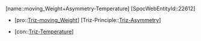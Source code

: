 ﻿---
type: TrizContradiction
aliases:
- moving_Weight+Asymmetry-Temperature
license: CC BY-SA 4.0
copyright: https://github.com/SpocWeb
IsDeleted: false
IsReadOnly: false
Confidential: public
tags: 
- Triz/Contradiction
---
[name::moving_Weight+Asymmetry-Temperature]
[SpocWebEntityId::22612]
+ [pro::[Triz-moving_Weight](tech/Triz/Parameter/Triz-moving_Weight.md)]
[Triz-Principle::[Triz-Asymmetry](tech/Triz/Principle/Triz-Asymmetry.md)]
- [con::[Triz-Temperature](tech/Triz/Parameter/Triz-Temperature.md)]


